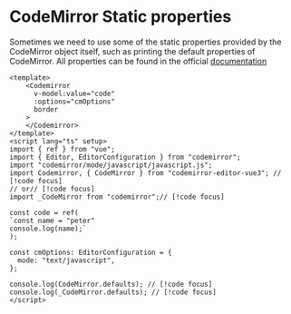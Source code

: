 # CodeMirror Static properties

Sometimes we need to use some of the static properties provided by the CodeMirror object itself, such as printing the default properties of CodeMirror. All properties can be found in the official [documentation](https://codemirror.net/5/doc/manual.html#api_static)

```vue
<template>
    <Codemirror
      v-model:value="code"
      :options="cmOptions"
      border
    >
    </Codemirror>
</template>
<script lang="ts" setup>
import { ref } from "vue";
import { Editor, EditorConfiguration } from "codemirror";
import "codemirror/mode/javascript/javascript.js";
import Codemirror, { CodeMirror } from "codemirror-editor-vue3"; // [!code focus]
// or// [!code focus]
import _CodeMirror from "codemirror";// [!code focus]

const code = ref(
`const name = "peter"
console.log(name);`
);

const cmOptions: EditorConfiguration = {
  mode: "text/javascript",
};

console.log(CodeMirror.defaults); // [!code focus]
console.log(_CodeMirror.defaults); // [!code focus]
</script>
```


